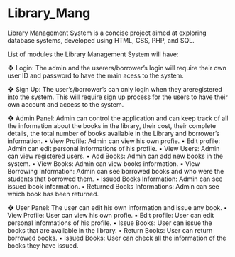 # Library_Mang
Library Management System is a concise project aimed at exploring database systems, developed using HTML, CSS, PHP, and SQL.

List of modules the Library Management System will have: 

❖ Login: The admin and the userers/borrower’s login will require their own user ID and password to have the main acess to the system. 

❖ Sign Up: The user’s/borrower’s can only login when they areregistered into the system. This will require sign up process for the users to have their own account and access to the system.

❖ Admin Panel: Admin can control the application and can keep track of all the information about the books in the library, their cost, their complete details, the total number of books available in the Library and borrower’s information. 
  ▪ View Profile: Admin can view his own profie. 
  ▪ Edit profile: Admin can edit personal informations of his profile. 
  ▪ View Users: Admin can view registered users. 
  ▪ Add Books: Admin can add new books in the system. 
  ▪ View Books: Admin can view books information. 
  ▪ View Borrowing Information: Admin can see borrowed books and who were the students that borrowed them. 
  ▪ Issued Books Information: Admin can see issued book information. 
  ▪ Returned Books Informations: Admin can see which book has been returned. 
  
❖ User Panel: The user can edit his own information and issue any book. 
  ▪ View Profile: User can view his own profie. 
  ▪ Edit profile: User can edit personal informations of his profile. 
  ▪ Issue Books: User can issue the books that are available in the library. 
  ▪ Return Books: User can return borrowed books. 
  ▪ Issued Books: User can check all the information of the books they have issued.
